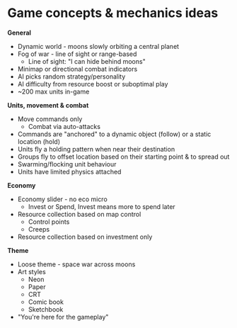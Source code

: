 # Game concepts & mechanics ideas

**General**

 - Dynamic world - moons slowly orbiting a central planet
 - Fog of war - line of sight or range-based
   - Line of sight: "I can hide behind moons"
 - Minimap or directional combat indicators
 - AI picks random strategy/personality
 - AI difficulty from resource boost or suboptimal play
 - ~200 max units in-game

**Units, movement & combat**

 - Move commands only
   - Combat via auto-attacks
 - Commands are "anchored" to a dynamic object (follow) or a static location (hold)
 - Units fly a holding pattern when near their destination
 - Groups fly to offset location based on their starting point & to spread out
 - Swarming/flocking unit behaviour
 - Units have limited physics attached

**Economy**

 - Economy slider - no eco micro
   - Invest or Spend, Invest means more to spend later
 - Resource collection based on map control
   - Control points
   - Creeps
 - Resource collection based on investment only

**Theme**

 - Loose theme - space war across moons
 - Art styles
   - Neon
   - Paper
   - CRT
   - Comic book
   - Sketchbook
 - "You're here for the gameplay"
